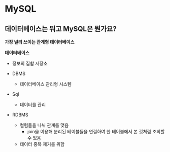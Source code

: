 # MySQL



## 데이터베이스는 뭐고 MySQL은 뭔가요?

**가장 널리 쓰이는 관계형 데이터베이스**



**데이터베이스**

- 정보의 집합 저장소
- DBMS
  - 데이터베이스 관리형 시스템
- Sql
  - 데이터를 관리

- RDBMS
  - 컬럼들을 나눠 관계를 맺음
    - join을 이용해 분리된 테이블들을 연결하여 한 테이블에서 본 것처럼 조회할 수 있음
  - 데이터 중복 제거를 위함